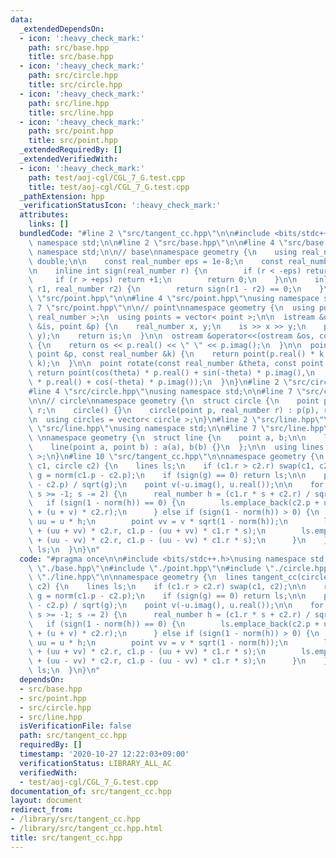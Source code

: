 ```yaml
---
data:
  _extendedDependsOn:
  - icon: ':heavy_check_mark:'
    path: src/base.hpp
    title: src/base.hpp
  - icon: ':heavy_check_mark:'
    path: src/circle.hpp
    title: src/circle.hpp
  - icon: ':heavy_check_mark:'
    path: src/line.hpp
    title: src/line.hpp
  - icon: ':heavy_check_mark:'
    path: src/point.hpp
    title: src/point.hpp
  _extendedRequiredBy: []
  _extendedVerifiedWith:
  - icon: ':heavy_check_mark:'
    path: test/aoj-cgl/CGL_7_G.test.cpp
    title: test/aoj-cgl/CGL_7_G.test.cpp
  _pathExtension: hpp
  _verificationStatusIcon: ':heavy_check_mark:'
  attributes:
    links: []
  bundledCode: "#line 2 \"src/tangent_cc.hpp\"\n\n#include <bits/stdc++.h>\nusing\
    \ namespace std;\n\n#line 2 \"src/base.hpp\"\n\n#line 4 \"src/base.hpp\"\nusing\
    \ namespace std;\n\n// base\nnamespace geometry {\n    using real_number = long\
    \ double;\n\n    const real_number eps = 1e-8;\n    const real_number pi = acos(-1);\n\
    \n    inline int sign(real_number r) {\n        if (r < -eps) return -1;\n   \
    \     if (r > +eps) return +1;\n        return 0;\n    }\n\n    inline bool is_equal(real_number\
    \ r1, real_number r2) {\n        return sign(r1 - r2) == 0;\n    }\n}\n#line 2\
    \ \"src/point.hpp\"\n\n#line 4 \"src/point.hpp\"\nusing namespace std;\n\n#line\
    \ 7 \"src/point.hpp\"\n\n// point\nnamespace geometry {\n  using point = complex<\
    \ real_number >;\n  using points = vector< point >;\n\n  istream &operator>>(istream\
    \ &is, point &p) {\n    real_number x, y;\n    is >> x >> y;\n    p = point(x,\
    \ y);\n    return is;\n  }\n\n  ostream &operator<<(ostream &os, const point &p)\
    \ {\n    return os << p.real() << \" \" << p.imag();\n  }\n\n  point operator*(const\
    \ point &p, const real_number &k) {\n    return point(p.real() * k, p.imag() *\
    \ k);\n  }\n\n  point rotate(const real_number &theta, const point &p) {\n   \
    \ return point(cos(theta) * p.real() + sin(-theta) * p.imag(),\n        sin(theta)\
    \ * p.real() + cos(-theta) * p.imag());\n  }\n}\n#line 2 \"src/circle.hpp\"\n\n\
    #line 4 \"src/circle.hpp\"\nusing namespace std;\n\n#line 7 \"src/circle.hpp\"\
    \n\n// circle\nnamespace geometry {\n  struct circle {\n    point p;\n    real_number\
    \ r;\n    circle() {}\n    circle(point p, real_number r) : p(p), r(r) {}\n  };\n\
    \n  using circles = vector< circle >;\n}\n#line 2 \"src/line.hpp\"\n\n#line 4\
    \ \"src/line.hpp\"\nusing namespace std;\n\n#line 7 \"src/line.hpp\"\n\n// line\
    \ \nnamespace geometry {\n  struct line {\n    point a, b;\n\n    line() = default;\n\
    \    line(point a, point b) : a(a), b(b) {}\n  };\n\n  using lines = vector< line\
    \ >;\n}\n#line 10 \"src/tangent_cc.hpp\"\n\nnamespace geometry {\n  lines tangent_cc(circle\
    \ c1, circle c2) {\n    lines ls;\n    if (c1.r > c2.r) swap(c1, c2);\n\n    real_number\
    \ g = norm(c1.p - c2.p);\n    if (sign(g) == 0) return ls;\n\n    point u = (c1.p\
    \ - c2.p) / sqrt(g);\n    point v(-u.imag(), u.real());\n\n    for (int s = 1;\
    \ s >= -1; s -= 2) {\n      real_number h = (c1.r * s + c2.r) / sqrt(g);\n   \
    \   if (sign(1 - norm(h)) == 0) {\n        ls.emplace_back(c2.p + u * c2.r, c2.p\
    \ + (u + v) * c2.r);\n      } else if (sign(1 - norm(h)) > 0) {\n        point\
    \ uu = u * h;\n        point vv = v * sqrt(1 - norm(h));\n        ls.emplace_back(c2.p\
    \ + (uu + vv) * c2.r, c1.p - (uu + vv) * c1.r * s);\n        ls.emplace_back(c2.p\
    \ + (uu - vv) * c2.r, c1.p - (uu - vv) * c1.r * s);\n      }\n    }\n\n    return\
    \ ls;\n  }\n}\n"
  code: "#pragma once\n\n#include <bits/stdc++.h>\nusing namespace std;\n\n#include\
    \ \"./base.hpp\"\n#include \"./point.hpp\"\n#include \"./circle.hpp\"\n#include\
    \ \"./line.hpp\"\n\nnamespace geometry {\n  lines tangent_cc(circle c1, circle\
    \ c2) {\n    lines ls;\n    if (c1.r > c2.r) swap(c1, c2);\n\n    real_number\
    \ g = norm(c1.p - c2.p);\n    if (sign(g) == 0) return ls;\n\n    point u = (c1.p\
    \ - c2.p) / sqrt(g);\n    point v(-u.imag(), u.real());\n\n    for (int s = 1;\
    \ s >= -1; s -= 2) {\n      real_number h = (c1.r * s + c2.r) / sqrt(g);\n   \
    \   if (sign(1 - norm(h)) == 0) {\n        ls.emplace_back(c2.p + u * c2.r, c2.p\
    \ + (u + v) * c2.r);\n      } else if (sign(1 - norm(h)) > 0) {\n        point\
    \ uu = u * h;\n        point vv = v * sqrt(1 - norm(h));\n        ls.emplace_back(c2.p\
    \ + (uu + vv) * c2.r, c1.p - (uu + vv) * c1.r * s);\n        ls.emplace_back(c2.p\
    \ + (uu - vv) * c2.r, c1.p - (uu - vv) * c1.r * s);\n      }\n    }\n\n    return\
    \ ls;\n  }\n}\n"
  dependsOn:
  - src/base.hpp
  - src/point.hpp
  - src/circle.hpp
  - src/line.hpp
  isVerificationFile: false
  path: src/tangent_cc.hpp
  requiredBy: []
  timestamp: '2020-10-27 12:22:03+09:00'
  verificationStatus: LIBRARY_ALL_AC
  verifiedWith:
  - test/aoj-cgl/CGL_7_G.test.cpp
documentation_of: src/tangent_cc.hpp
layout: document
redirect_from:
- /library/src/tangent_cc.hpp
- /library/src/tangent_cc.hpp.html
title: src/tangent_cc.hpp
---
```

